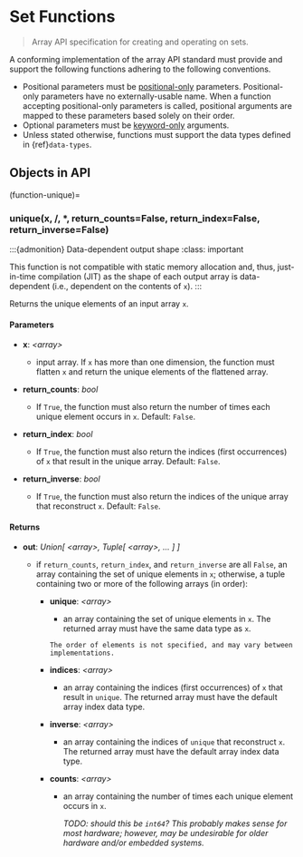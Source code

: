 # Set Functions

> Array API specification for creating and operating on sets.

A conforming implementation of the array API standard must provide and support the following functions adhering to the following conventions.

-   Positional parameters must be [positional-only](https://www.python.org/dev/peps/pep-0570/) parameters. Positional-only parameters have no externally-usable name. When a function accepting positional-only parameters is called, positional arguments are mapped to these parameters based solely on their order.
-   Optional parameters must be [keyword-only](https://www.python.org/dev/peps/pep-3102/) arguments.
-   Unless stated otherwise, functions must support the data types defined in {ref}`data-types`.

## Objects in API

<!-- NOTE: please keep the functions in alphabetical order -->

(function-unique)=
### unique(x, /, *, return_counts=False, return_index=False, return_inverse=False)

:::{admonition} Data-dependent output shape
:class: important

This function is not compatible with static memory allocation and, thus, just-in-time compilation (JIT) as the shape of each output array is data-dependent (i.e., dependent on the contents of `x`).
:::

Returns the unique elements of an input array `x`.

#### Parameters

-   **x**: _&lt;array&gt;_

    -   input array. If `x` has more than one dimension, the function must flatten `x` and return the unique elements of the flattened array.

-   **return_counts**: _bool_

    -   If `True`, the function must also return the number of times each unique element occurs in `x`. Default: `False`.

-   **return_index**: _bool_

    -   If `True`, the function must also return the indices (first occurrences) of `x` that result in the unique array. Default: `False`.

-   **return_inverse**: _bool_

    -   If `True`, the function must also return the indices of the unique array that reconstruct `x`. Default: `False`.

#### Returns

-   **out**: _Union\[ &lt;array&gt;, Tuple\[ &lt;array&gt;, ... ] ]_

    -   if `return_counts`, `return_index`, and `return_inverse` are all `False`, an array containing the set of unique elements in `x`; otherwise, a tuple containing two or more of the following arrays (in order):

        -   **unique**: _&lt;array&gt;_

            -   an array containing the set of unique elements in `x`. The returned array must have the same data type as `x`.

            ```{note}
            The order of elements is not specified, and may vary between implementations.
            ```

        -   **indices**: _&lt;array&gt;_

            -   an array containing the indices (first occurrences) of `x` that result in `unique`. The returned array must have the default array index data type.

        -   **inverse**: _&lt;array&gt;_

            -   an array containing the indices of `unique` that reconstruct `x`. The returned array must have the default array index data type.

        -   **counts**: _&lt;array&gt;_

            -   an array containing the number of times each unique element occurs in `x`.

                _TODO: should this be `int64`? This probably makes sense for most hardware; however, may be undesirable for older hardware and/or embedded systems._
